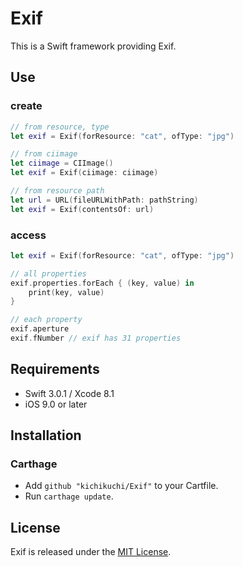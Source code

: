 # Exif

This is a Swift framework providing Exif.

## Use

### create

```swift
// from resource, type
let exif = Exif(forResource: "cat", ofType: "jpg")

// from ciimage
let ciimage = CIImage()
let exif = Exif(ciimage: ciimage)

// from resource path
let url = URL(fileURLWithPath: pathString)
let exif = Exif(contentsOf: url)

```

### access

```swift
let exif = Exif(forResource: "cat", ofType: "jpg")

// all properties
exif.properties.forEach { (key, value) in
    print(key, value)
}

// each property
exif.aperture
exif.fNumber // exif has 31 properties

```

## Requirements

- Swift 3.0.1 / Xcode 8.1
- iOS 9.0 or later

## Installation

### Carthage

- Add `github "kichikuchi/Exif"` to your Cartfile.
- Run `carthage update`.

## License

Exif is released under the [MIT License](LICENSE.md).
